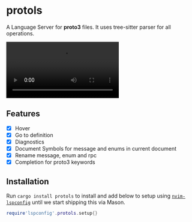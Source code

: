 # protols
A Language Server for **proto3** files. It uses tree-sitter parser for all operations.

![](./assets/protols.mov)

## Features 
- [x] Hover 
- [x] Go to definition
- [x] Diagnostics
- [x] Document Symbols for message and enums in current document
- [x] Rename message, enum and rpc
- [x] Completion for proto3 keywords

## Installation

Run `cargo install protols` to install and add below to setup using [`nvim-lspconfig`](https://github.com/neovim/nvim-lspconfig/blob/master/doc/server_configurations.md#protols) until we start shipping this via Mason.

```lua
require'lspconfig'.protols.setup{}

```
